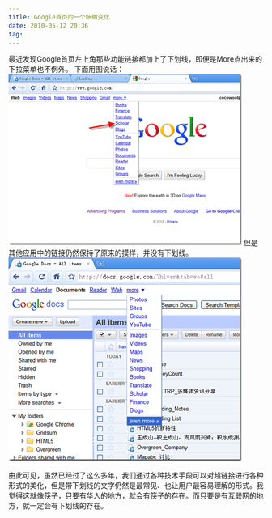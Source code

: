 ```yaml
---
title: Google首页的一个细微变化
date: 2010-05-12 20:36
tag: 
---
```


最近发现Google首页左上角那些功能链接都加上了下划线，即便是More点出来的下拉菜单也不例外。
下面用图说话：
[![](./20100512-google-homepage/0029_thumb.png)](http://images.cnblogs.com/cnblogs_com/cocowool/WindowsLiveWriter/Google_12018/0029_2.png)
但是其他应用中的链接仍然保持了原来的摸样，并没有下划线。
[![](./20100512-google-homepage/0028_thumb.png)](http://images.cnblogs.com/cnblogs_com/cocowool/WindowsLiveWriter/Google_12018/0028_2.png)

由此可见，虽然已经过了这么多年，我们通过各种技术手段可以对超链接进行各种形式的美化，但是带下划线的文字仍然是最常见、也让用户最容易理解的形式。我觉得这就像筷子，只要有华人的地方，就会有筷子的存在。而只要是有互联网的地方，就一定会有下划线的存在。












